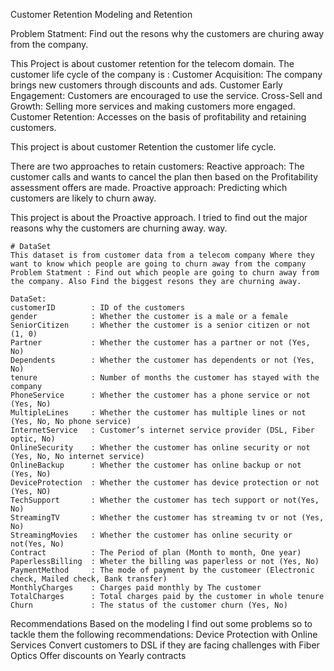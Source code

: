  Customer Retention Modeling and Retention 

Problem Statment: Find out the resons why the customers are churing away from the company. 

This Project is about customer retention for the telecom domain. The customer life cycle of the company is : 
     Customer Acquisition: The company brings new customers through discounts and ads.
     Customer Early Engagement: Customers are encouraged to use the service.
     Cross-Sell and Growth: Selling more services and making customers more engaged.
     Customer Retention: Accesses on the basis of profitability and retaining customers.

This project is about customer Retention the customer life cycle.

There are two approaches to retain customers:
Reactive approach: The customer calls and wants to cancel the plan then based on the Profitability assessment offers are made.
Proactive approach: Predicting which customers are likely to churn away. 
    
This project is about the Proactive approach. I tried to find out the major reasons why the customers are churning away.
way.
    
    # DataSet
    This dataset is from customer data from a telecom company Where they want to know which people are going to churn away from the company
    Problem Statment : Find out which people are going to churn away from the company. Also Find the biggest resons they are churning away.

    DataSet:
    customerID        : ID of the customers
    gender            : Whether the customer is a male or a female
    SeniorCitizen     : Whether the customer is a senior citizen or not (1, 0)
    Partner           : Whether the customer has a partner or not (Yes, No)
    Dependents        : Whether the customer has dependents or not (Yes, No)
    tenure            : Number of months the customer has stayed with the company
    PhoneService      : Whether the customer has a phone service or not (Yes, No)
    MultipleLines     : Whether the customer has multiple lines or not (Yes, No, No phone service)
    InternetService   : Customer’s internet service provider (DSL, Fiber optic, No)
    OnlineSecurity    : Whether the customer has online security or not (Yes, No, No internet service)
    OnlineBackup      : Whether the customer has online backup or not (Yes, No)
    DeviceProtection  : Whether the customer has device protection or not (Yes, NO)
    TechSupport       : Whether the customer has tech support or not(Yes, No)
    StreamingTV       : Whether the customer has streaming tv or not (Yes, No)
    StreamingMovies   : Whether the customer has online security or not(Yes, No)
    Contract          : The Period of plan (Month to month, One year)
    PaperlessBilling  : Wheter the billing was paperless or not (Yes, No)
    PaymentMethod     : The mode of payment by the customeer (Electronic check, Mailed check, Bank transfer)
    MonthlyCharges    : Charges paid monthly by The customer
    TotalCharges      : Total charges paid by the customer in whole tenure
    Churn             : The status of the customer churn (Yes, No)
    
    
   
 Recommendations
         Based on the modeling I find out some problems so to tackle them the following recommendations:
         Device Protection with Online Services
         Convert customers to DSL if they are facing challenges with Fiber Optics
         Offer discounts on Yearly contracts

